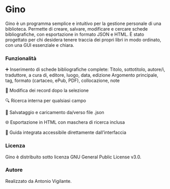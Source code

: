 # Gino

Gino è un programma semplice e intuitivo per la gestione personale di una biblioteca. Permette di creare, salvare, modificare e cercare schede bibliografiche, con esportazione in formato JSON e HTML. È stato progettato per chi desidera tenere traccia dei propri libri in modo ordinato, con una GUI essenziale e chiara.

### Funzionalità

➕ Inserimento di schede bibliografiche complete:
    Titolo, sottotitolo, autore/i, traduttore, a cura di, editore, luogo, data, edizione
    Argomento principale, tag, formato (cartaceo, ePub, PDF), collocazione, note

🔄 Modifica dei record dopo la selezione

🔍 Ricerca interna per qualsiasi campo

💾 Salvataggio e caricamento da/verso file .json

🌐 Esportazione in HTML con maschera di ricerca inclusa

📖 Guida integrata accessibile direttamente dall’interfaccia

### Licenza

Gino è distribuito sotto licenza GNU General Public License v3.0.

### Autore

Realizzato da Antonio Vigilante.


